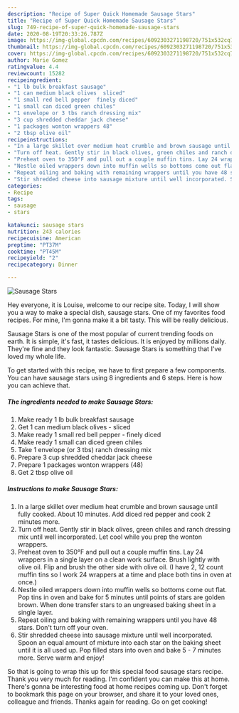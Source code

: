 ```yaml
---
description: "Recipe of Super Quick Homemade Sausage Stars"
title: "Recipe of Super Quick Homemade Sausage Stars"
slug: 749-recipe-of-super-quick-homemade-sausage-stars
date: 2020-08-19T20:33:26.787Z
image: https://img-global.cpcdn.com/recipes/6092303271198720/751x532cq70/sausage-stars-recipe-main-photo.jpg
thumbnail: https://img-global.cpcdn.com/recipes/6092303271198720/751x532cq70/sausage-stars-recipe-main-photo.jpg
cover: https://img-global.cpcdn.com/recipes/6092303271198720/751x532cq70/sausage-stars-recipe-main-photo.jpg
author: Marie Gomez
ratingvalue: 4.4
reviewcount: 15282
recipeingredient:
- "1 lb bulk breakfast sausage"
- "1 can medium black olives  sliced"
- "1 small red bell pepper  finely diced"
- "1 small can diced green chiles"
- "1 envelope or 3 tbs ranch dressing mix"
- "3 cup shredded cheddar jack cheese"
- "1 packages wonton wrappers 48"
- "2 tbsp olive oil"
recipeinstructions:
- "In a large skillet over medium heat crumble and brown sausage until fully cooked. About 10 minutes. Add diced red pepper and cook 2 minutes more."
- "Turn off heat. Gently stir in black olives, green chiles and ranch dressing mix until well incorporated. Let cool while you prep the wonton wrappers."
- "Preheat oven to 350°F and pull out a couple muffin tins. Lay 24 wrappers in a single layer on a clean work surface. Brush lightly with olive oil. Flip and brush the other side with olive oil. (I have 2, 12 count muffin tins so I work 24 wrappers at a time and place both tins in oven at once.)"
- "Nestle oiled wrappers down into muffin wells so bottoms come out flat. Pop tins in oven and bake for 5 minutes until points of stars are golden brown. When done transfer stars to an ungreased baking sheet in a single layer."
- "Repeat oiling and baking with remaining wrappers until you have 48 stars. Don&#39;t turn off your oven."
- "Stir shredded cheese into sausage mixture until well incorporated. Spoon an equal amount of mixture into each star on the baking sheet until it is all used up. Pop filled stars into oven and bake 5 - 7 minutes more. Serve warm and enjoy!"
categories:
- Recipe
tags:
- sausage
- stars

katakunci: sausage stars 
nutrition: 243 calories
recipecuisine: American
preptime: "PT37M"
cooktime: "PT45M"
recipeyield: "2"
recipecategory: Dinner

---
```



![Sausage Stars](https://img-global.cpcdn.com/recipes/6092303271198720/751x532cq70/sausage-stars-recipe-main-photo.jpg)

Hey everyone, it is Louise, welcome to our recipe site. Today, I will show you a way to make a special dish, sausage stars. One of my favorites food recipes. For mine, I'm gonna make it a bit tasty. This will be really delicious.

Sausage Stars is one of the most popular of current trending foods on earth. It is simple, it's fast, it tastes delicious. It is enjoyed by millions daily. They're fine and they look fantastic. Sausage Stars is something that I've loved my whole life.




To get started with this recipe, we have to first prepare a few components. You can have sausage stars using 8 ingredients and 6 steps. Here is how you can achieve that.

<!--inarticleads1-->

##### The ingredients needed to make Sausage Stars:

1. Make ready 1 lb bulk breakfast sausage
1. Get 1 can medium black olives - sliced
1. Make ready 1 small red bell pepper - finely diced
1. Make ready 1 small can diced green chiles
1. Take 1 envelope (or 3 tbs) ranch dressing mix
1. Prepare 3 cup shredded cheddar jack cheese
1. Prepare 1 packages wonton wrappers (48)
1. Get 2 tbsp olive oil




<!--inarticleads2-->

##### Instructions to make Sausage Stars:

1. In a large skillet over medium heat crumble and brown sausage until fully cooked. About 10 minutes. Add diced red pepper and cook 2 minutes more.
1. Turn off heat. Gently stir in black olives, green chiles and ranch dressing mix until well incorporated. Let cool while you prep the wonton wrappers.
1. Preheat oven to 350°F and pull out a couple muffin tins. Lay 24 wrappers in a single layer on a clean work surface. Brush lightly with olive oil. Flip and brush the other side with olive oil. (I have 2, 12 count muffin tins so I work 24 wrappers at a time and place both tins in oven at once.)
1. Nestle oiled wrappers down into muffin wells so bottoms come out flat. Pop tins in oven and bake for 5 minutes until points of stars are golden brown. When done transfer stars to an ungreased baking sheet in a single layer.
1. Repeat oiling and baking with remaining wrappers until you have 48 stars. Don&#39;t turn off your oven.
1. Stir shredded cheese into sausage mixture until well incorporated. Spoon an equal amount of mixture into each star on the baking sheet until it is all used up. Pop filled stars into oven and bake 5 - 7 minutes more. Serve warm and enjoy!




So that is going to wrap this up for this special food sausage stars recipe. Thank you very much for reading. I'm confident you can make this at home. There's gonna be interesting food at home recipes coming up. Don't forget to bookmark this page on your browser, and share it to your loved ones, colleague and friends. Thanks again for reading. Go on get cooking!
